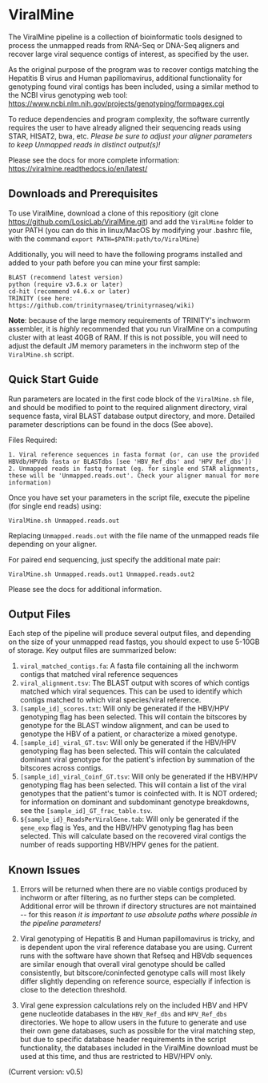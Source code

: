 ViralMine
=============

The ViralMine pipeline is a collection of bioinformatic tools designed to process the unmapped reads from RNA-Seq or DNA-Seq aligners and recover large viral sequence contigs of interest, as specified by the user. 

As the original purpose of the program was to recover contigs matching the Hepatitis B virus and Human papillomavirus, additional functionality for genotyping found viral contigs has been included, using a similar method to the NCBI virus genotyping web tool: https://www.ncbi.nlm.nih.gov/projects/genotyping/formpagex.cgi

To reduce dependencies and program complexity, the software currently requires the user to have already aligned their sequencing reads using STAR, HISAT2, bwa, etc. *Please be sure to adjust your aligner parameters to keep Unmapped reads in distinct output(s)!*

Please see the docs for more complete information: https://viralmine.readthedocs.io/en/latest/


## Downloads and Prerequisites ##

To use ViralMine, download a clone of this repositiory (git clone https://github.com/LosicLab/ViralMine.git) and add the `ViralMine` folder to your PATH (you can do this in linux/MacOS by modifying your .bashrc file, with the command `export PATH=$PATH:path/to/ViralMine`)

Additionally, you will need to have the following programs installed and added to your path before you can mine your first sample:

```
BLAST (recommend latest version)
python (require v3.6.x or later)
cd-hit (recommend v4.6.x or later)
TRINITY (see here: https://github.com/trinityrnaseq/trinityrnaseq/wiki)
```

**Note**: because of the large memory requirements of TRINITY's inchworm assembler, it is *highly* recommended that you run ViralMine on a computing cluster with at least 40GB of RAM. If this is not possible, you will need to adjust the default JM memory parameters in the inchworm step of the `ViralMine.sh` script.   


## Quick Start Guide ##

Run parameters are located in the first code block of the `ViralMine.sh` file, and should be modified to point to the required alignment directory, viral sequence fasta, viral BLAST database output directory, and more. Detailed parameter descriptions can be found in the docs (See above).

Files Required:

```
1. Viral reference sequences in fasta format (or, can use the provided HBVdb/HPVdb fasta or BLASTdbs [see 'HBV_Ref_dbs' and 'HPV_Ref_dbs'])
2. Unmapped reads in fastq format (eg. for single end STAR alignments, these will be 'Unmapped.reads.out'. Check your aligner manual for more information)
```

Once you have set your parameters in the script file, execute the pipeline (for single end reads) using:

```
ViralMine.sh Unmapped.reads.out
```

Replacing `Unmapped.reads.out` with the file name of the unmapped reads file depending on your aligner.

For paired end sequencing, just specify the additional mate pair:

```
ViralMine.sh Unmapped.reads.out1 Unmapped.reads.out2
```

Please see the docs for additional information.


## Output Files ##

Each step of the pipeline will produce several output files, and depending on the size of your unmapped read fastqs, you should expect to use 5-10GB of storage. Key output files are summarized below:

1. `viral_matched_contigs.fa`: A fasta file containing all the inchworm contigs that matched viral reference sequences
2. `viral_alignment.tsv`: The BLAST output with scores of which contigs matched which viral sequences. This can be used to identify which contigs matched to which viral species/viral reference.
3. `[sample_id]_scores.txt`: Will only be generated if the HBV/HPV genotyping flag has been selected. This will contain the bitscores by genotype for the BLAST window alignment, and can be used to genotype the HBV of a patient, or characterize a mixed genotype.
4. `[sample_id]_viral_GT.tsv`: Will only be generated if the HBV/HPV genotyping flag has been selected. This will contain the calculated dominant viral genotype for the patient's infection by summation of the bitscores across contigs.
5. `[sample_id]_viral_Coinf_GT.tsv`: Will only be generated if the HBV/HPV genotyping flag has been selected. This will contain a list of the viral genotypes that the patient's tumor is coinfected with. It is NOT ordered; for information on dominant and subdominant genotype breakdowns, see the `[sample_id]_GT_frac_table.tsv`.
6. `${sample_id}_ReadsPerViralGene.tab`: Will only be generated if the `gene_exp` flag is Yes, and the HBV/HPV genotyping flag has been selected. This will calculate based on the recovered viral contigs the number of reads supporting HBV/HPV genes for the patient.

## Known Issues ##

1. Errors will be returned when there are no viable contigs produced by inchworm or after filtering, as no further steps can be completed. Additional error will be thrown if directory structures are not maintained -- for this reason *it is important to use absolute paths where possible in the pipeline parameters!*

2. Viral genotyping of Hepatitis B and Human papillomavirus is tricky, and is dependent upon the viral reference database you are using. Current runs with the software have shown that Refseq and HBVdb sequences are similar enough that overall viral genotype should be called consistently, but bitscore/coninfected genotype calls will most likely differ slightly depending on reference source, especially if infection is close to the detection threshold. 

3. Viral gene expression calculations rely on the included HBV and HPV gene nucleotide databases in the `HBV_Ref_dbs` and `HPV_Ref_dbs` directories. We hope to allow users in the future to generate and use their own gene databases, such as possible for the viral matching step, but due to specific database header requirements in the script functionality, the databases included in the ViralMine download must be used at this time, and thus are restricted to HBV/HPV only.


(Current version: v0.5)
